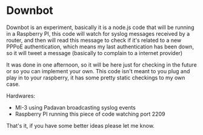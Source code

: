 # Downbot

Downbot is an experiment, basically it is a node.js code that will be running in a Raspberry PI, this code will watch for syslog messages received by a router, and then will read this message to check if it's related to a new PPPoE authentication, which means my last authentication has been down, so it will tweet a message (basically to complain to a internet provider)

It was done in one afternoon, so it will be here just for checking in the future or so you can implement your own.
This code isn't meant to you plug and play in to your raspberry, it has some pretty static checkings to my own case.

Hardwares:
 - MI-3 using Padavan broadcasting syslog events
 - Raspberry PI running this piece of code watching port 2209

That's it, if you have some better ideas please let me know.
